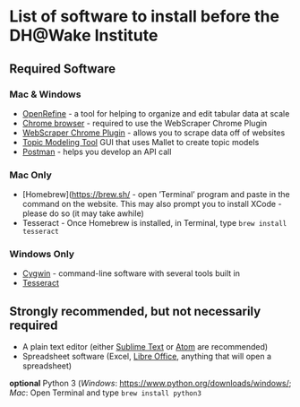 # List of software to install before the DH@Wake Institute
## Required Software
### Mac & Windows
* [OpenRefine](http://openrefine.org/download.html)  - a tool for helping to organize and edit tabular data at scale
* [Chrome browser](https://www.google.com/chrome/b/) - required to use the WebScraper Chrome Plugin
* [WebScraper Chrome Plugin](webscraper.io) - allows you to scrape data off of websites
* [Topic Modeling Tool](https://senderle.github.io/topic-modeling-tool/documentation/2017/01/06/quickstart.html) GUI that uses Mallet to create topic models 
* [Postman](http://getpostman.com) - helps you develop an API call

### Mac Only
* [Homebrew](https://brew.sh/ - open ’Terminal’ program and paste in the command on the website. This may also prompt you to install XCode - please do so (it may take awhile)
* Tesseract - Once Homebrew is installed, in Terminal, type `brew install tesseract`

### Windows Only
* [Cygwin](https://www.cygwin.com/install.html) - command-line software with several tools built in
* [Tesseract](https://github.com/UB-Mannheim/tesseract/wiki)

## Strongly recommended, but not necessarily required
* A plain text editor (either [Sublime Text](https://www.sublimetext.com/) or [Atom](https://atom.io/) are recommended)
* Spreadsheet software (Excel, [Libre Office](https://www.libreoffice.org/), anything that will open a spreadsheet)


**optional**
Python 3 (*Windows*: https://www.python.org/downloads/windows/; *Mac*: Open Terminal and type `brew install python3`
